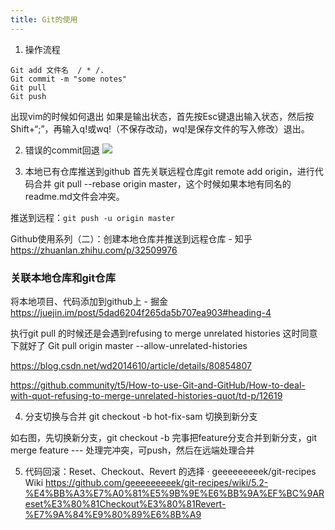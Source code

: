 ```yaml
---
title: Git的使用
---
```

1. 操作流程
```shell script
Git add 文件名  / * /.
Git commit -m "some notes"
Git pull
Git push
```

出现vim的时候如何退出
如果是输出状态，首先按Esc键退出输入状态，然后按Shift+“;”，再输入q!或wq!（不保存改动，wq!是保存文件的写入修改）退出。

2. 错误的commit回退
![](https://i.loli.net/2020/04/03/L9f53ha4gV7JeUx.png)

3. 本地已有仓库推送到github
首先关联远程仓库git remote add origin，进行代码合并  git pull --rebase origin master，这个时候如果本地有同名的readme.md文件会冲突。
	
推送到远程：`git push -u origin master`
	
Github使用系列（二）：创建本地仓库并推送到远程仓库 - 知乎
https://zhuanlan.zhihu.com/p/32509976

### 关联本地仓库和git仓库
将本地项目、代码添加到github上 - 掘金
https://juejin.im/post/5dad6204f265da5b707ea903#heading-4

执行git pull 的时候还是会遇到refusing to merge unrelated histories 
这时同意下就好了
Git pull origin master --allow-unrelated-histories


https://blog.csdn.net/wd2014610/article/details/80854807

https://github.community/t5/How-to-use-Git-and-GitHub/How-to-deal-with-quot-refusing-to-merge-unrelated-histories-quot/td-p/12619


4. 分支切换与合并
git checkout -b hot-fix-sam 切换到新分支

如右图，先切换新分支，git checkout -b
完事把feature分支合并到新分支，git merge feature ---
处理完冲突，可push，然后在远端处理合并

5. 代码回滚：Reset、Checkout、Revert 的选择 · geeeeeeeeek/git-recipes Wiki
https://github.com/geeeeeeeeek/git-recipes/wiki/5.2-%E4%BB%A3%E7%A0%81%E5%9B%9E%E6%BB%9A%EF%BC%9AReset%E3%80%81Checkout%E3%80%81Revert-%E7%9A%84%E9%80%89%E6%8B%A9